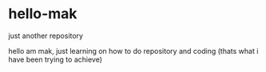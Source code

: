 # hello-mak
just another repository

hello am mak, just learning on how to do repository and coding (thats what i have been trying to achieve)
